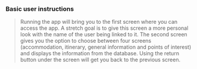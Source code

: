 ### Basic user instructions

   >Running the app will bring you to the first screen where you can access the app. 
    A stretch goal is to give this screen a more personal look with the name of the user being 
    linked to it.
    The second screen gives you the option to choose between four screens (accommodation, itinerary,
    general information and points of interest) and displays the information from the database.
    Using the return button under the screen will get you back to the previous screen.